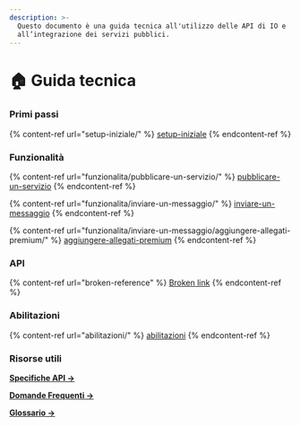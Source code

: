 ```yaml
---
description: >-
  Questo documento è una guida tecnica all'utilizzo delle API di IO e
  all’integrazione dei servizi pubblici.
---
```


# 🏠 Guida tecnica

### Primi passi

{% content-ref url="setup-iniziale/" %}
[setup-iniziale](setup-iniziale/)
{% endcontent-ref %}

### Funzionalità

{% content-ref url="funzionalita/pubblicare-un-servizio/" %}
[pubblicare-un-servizio](funzionalita/pubblicare-un-servizio/)
{% endcontent-ref %}

{% content-ref url="funzionalita/inviare-un-messaggio/" %}
[inviare-un-messaggio](funzionalita/inviare-un-messaggio/)
{% endcontent-ref %}

{% content-ref url="funzionalita/inviare-un-messaggio/aggiungere-allegati-premium/" %}
[aggiungere-allegati-premium](funzionalita/inviare-un-messaggio/aggiungere-allegati-premium/)
{% endcontent-ref %}

### API

{% content-ref url="broken-reference" %}
[Broken link](broken-reference)
{% endcontent-ref %}

### Abilitazioni

{% content-ref url="abilitazioni/" %}
[abilitazioni](abilitazioni/)
{% endcontent-ref %}

### Risorse utili

[**Specifiche API ->** ](https://developer.io.italia.it/openapi.html)

[**Domande Frequenti ->**](risorse-utili/domande-frequenti.md)

[**Glossario ->**](risorse-utili/glossario.md)
